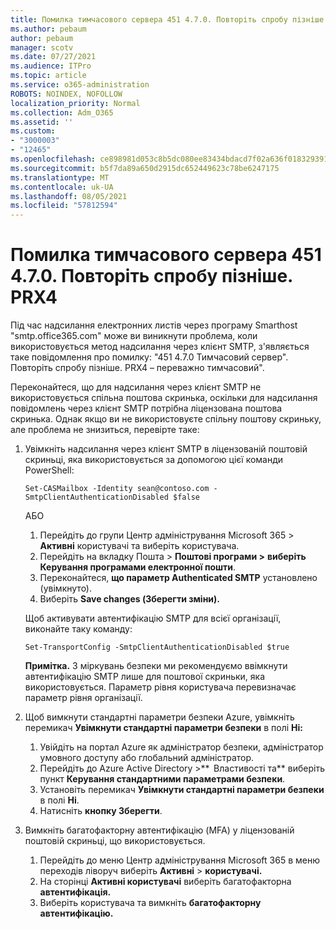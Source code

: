 ```yaml
---
title: Помилка тимчасового сервера 451 4.7.0. Повторіть спробу пізніше. PRX4
ms.author: pebaum
author: pebaum
manager: scotv
ms.date: 07/27/2021
ms.audience: ITPro
ms.topic: article
ms.service: o365-administration
ROBOTS: NOINDEX, NOFOLLOW
localization_priority: Normal
ms.collection: Adm_O365
ms.assetid: ''
ms.custom:
- "3000003"
- "12465"
ms.openlocfilehash: ce898981d053c8b5dc080ee83434bdacd7f02a636f0183293915bacdb48ba4ef
ms.sourcegitcommit: b5f7da89a650d2915dc652449623c78be6247175
ms.translationtype: MT
ms.contentlocale: uk-UA
ms.lasthandoff: 08/05/2021
ms.locfileid: "57812594"
---
```

# <a name="451-470-temporary-server-error-please-try-again-later-prx4"></a>Помилка тимчасового сервера 451 4.7.0. Повторіть спробу пізніше. PRX4

Під час надсилання електронних листів через програму Smarthost "smtp.office365.com" може ви виникнути проблема, коли використовується метод надсилання через клієнт SMTP, з'являється таке повідомлення про помилку: "451 4.7.0 Тимчасовий сервер". Повторіть спробу пізніше. PRX4 – переважно тимчасовий". 

Переконайтеся, що для надсилання через клієнт SMTP не використовується спільна поштова скринька, оскільки для надсилання повідомлень через клієнт SMTP потрібна ліцензована поштова скринька. Однак якщо ви не використовуєте спільну поштову скриньку, але проблема не знизиться, перевірте таке:

1. Увімкніть надсилання через клієнт SMTP в ліцензованій поштовій скриньці, яка використовується за допомогою цієї команди PowerShell:

    ```Set-CASMailbox -Identity sean@contoso.com -SmtpClientAuthenticationDisabled $false```

    АБО

    1. Перейдіть до групи Центр адміністрування Microsoft 365 > **Активні** користувачі та виберіть користувача.
    1. Перейдіть на вкладку Пошта > **Поштові програми >** **виберіть Керування програмами електронної пошти**. 
    1. Переконайтеся, **що параметр Authenticated SMTP** установлено (увімкнуто).
    1. Виберіть **Save changes (Зберегти зміни).**
    
    Щоб активувати автентифікацію SMTP для всієї організації, виконайте таку команду:

    `Set-TransportConfig -SmtpClientAuthenticationDisabled $true`
 
    **Примітка.** З міркувань безпеки ми рекомендуємо ввімкнути автентифікацію SMTP лише для поштової скриньки, яка використовується. Параметр рівня користувача перевизначає параметр рівня організації.

2. Щоб вимкнути стандартні параметри безпеки Azure, увімкніть перемикач **Увімкнути стандартні параметри безпеки** в полі **Ні:**

    1. Увійдіть на портал Azure як адміністратор безпеки, адміністратор умовного доступу або глобальний адміністратор.
    1. Перейдіть до Azure Active Directory >**  Властивості та** виберіть пункт **Керування стандартними параметрами безпеки**.
    1. Установіть перемикач **Увімкнути стандартні параметри безпеки** в полі **Ні**.
    1. Натисніть **кнопку Зберегти**.

3. Вимкніть багатофакторну автентифікацію (MFA) у ліцензованій поштовій скриньці, що використовується.

    1. Перейдіть до меню Центр адміністрування Microsoft 365 в меню переходів ліворуч виберіть **Активні**  >  **користувачі.**
    1. На сторінці **Активні користувачі** виберіть багатофакторна **автентифікація.**
    1. Виберіть користувача та вимкніть **багатофакторну автентифікацію.**

